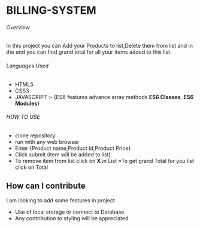 # BILLING-SYSTEM

###### Overview
In this project you can Add your Products to list,Delete them from list and in the end you can find grand total for all your items added to 
this list.

###### Languages Used
* HTML5
* CSS3
* JAVASCRIPT :- {ES6 features advance array methods **ES6 Classes**, **ES6 Modules**}

###### HOW TO USE
* clone repository
* run with any web browser
* Enter {Product name,Product Id,Product Price}
* Click submit (item will be added to list)
* To remove item from list click on **X** in List
*To get grand Total for you list click on Total

## How can I contribute

I am looking to add some features in project 
* Use of local storage or connect to Database
* Any contribution to styling will be appreciated
